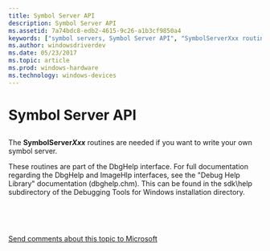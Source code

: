 ```yaml
---
title: Symbol Server API
description: Symbol Server API
ms.assetid: 7a74bdc8-edb2-4615-9c26-a1b3cf9850a4
keywords: ["symbol servers, Symbol Server API", "SymbolServerXxx routines", "DbgHelp interface", "ImageHlp interface", "dbghelp.chm (Debug Help Library documentation), Symbol Server API", "Debug Help Library documentation (dbghelp.chm), Symbol Server API"]
ms.author: windowsdriverdev
ms.date: 05/23/2017
ms.topic: article
ms.prod: windows-hardware
ms.technology: windows-devices
---
```


# Symbol Server API


## <span id="ddk_symbol_server_api_dbg"></span><span id="DDK_SYMBOL_SERVER_API_DBG"></span>


The **SymbolServer*Xxx*** routines are needed if you want to write your own symbol server.

These routines are part of the DbgHelp interface. For full documentation regarding the DbgHelp and ImageHlp interfaces, see the "Debug Help Library" documentation (dbghelp.chm). This can be found in the sdk\\help subdirectory of the Debugging Tools for Windows installation directory.

 

 

[Send comments about this topic to Microsoft](mailto:wsddocfb@microsoft.com?subject=Documentation%20feedback%20[debugger\debugger]:%20Symbol%20Server%20API%20%20RELEASE:%20%285/15/2017%29&body=%0A%0APRIVACY%20STATEMENT%0A%0AWe%20use%20your%20feedback%20to%20improve%20the%20documentation.%20We%20don't%20use%20your%20email%20address%20for%20any%20other%20purpose,%20and%20we'll%20remove%20your%20email%20address%20from%20our%20system%20after%20the%20issue%20that%20you're%20reporting%20is%20fixed.%20While%20we're%20working%20to%20fix%20this%20issue,%20we%20might%20send%20you%20an%20email%20message%20to%20ask%20for%20more%20info.%20Later,%20we%20might%20also%20send%20you%20an%20email%20message%20to%20let%20you%20know%20that%20we've%20addressed%20your%20feedback.%0A%0AFor%20more%20info%20about%20Microsoft's%20privacy%20policy,%20see%20http://privacy.microsoft.com/default.aspx. "Send comments about this topic to Microsoft")




